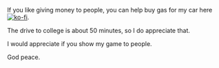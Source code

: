 If you like giving money to people, you can help buy gas for my car here [![ko-fi](https://ko-fi.com/img/githubbutton_sm.svg)](https://ko-fi.com/X8X7OHOQ0).

The drive to college is about 50 minutes, so I do appreciate that.

I would appreciate if you show my game to people.

God peace.
